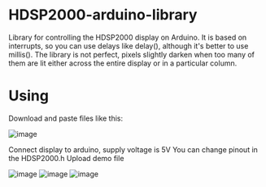# HDSP2000-arduino-library
Library for controlling the HDSP2000 display on Arduino. It is based on interrupts, so you can use delays like delay(), although it's better to use millis(). The library is not perfect, pixels slightly darken when too many of them are lit either across the entire display or in a particular column.

# Using
Download and paste files like this:


![image](https://github.com/user-attachments/assets/ddb24015-0b9f-4c36-b969-ea0fde19f843)

Connect display to arduino, supply voltage is 5V
You can change pinout in the HDSP2000.h
Upload demo file 

![image](https://github.com/user-attachments/assets/98830ed1-345b-4a39-85f1-b6d169af9ca9)
![image](https://github.com/user-attachments/assets/ac02ea6c-a5f0-47e3-ae97-9d245bbc9626)
![image](https://github.com/user-attachments/assets/f1c4ec6b-ffc5-418b-bf0b-3d5bbee4577a)




